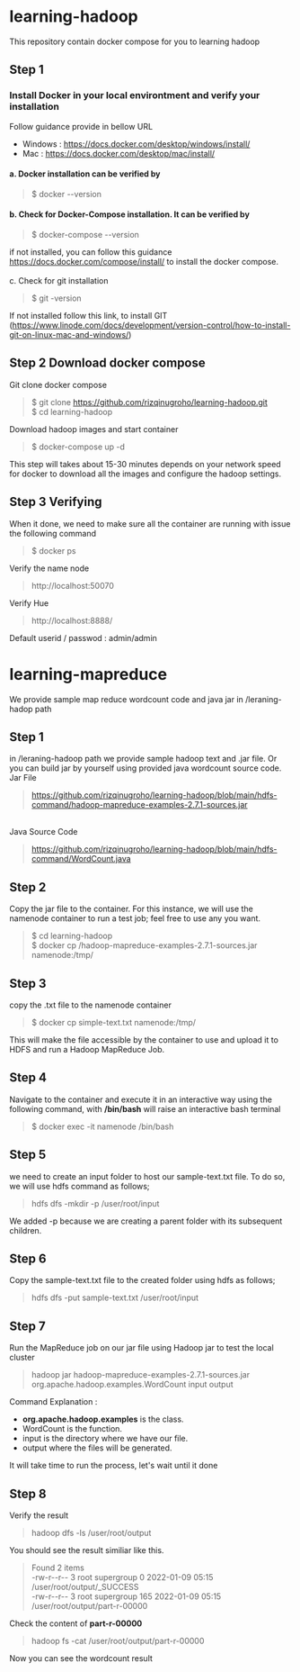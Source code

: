 # learning-hadoop
This repository contain docker compose for you to learning hadoop

## Step 1
### Install Docker in your local environtment and verify your installation
Follow guidance provide in bellow URL

* Windows :  https://docs.docker.com/desktop/windows/install/
* Mac     :  https://docs.docker.com/desktop/mac/install/



#### 

#### a. Docker installation can be verified by <br/>
 
> $ docker --version 

#### b. Check for Docker-Compose installation. It can be verified by <br/>
> $ docker-compose --version

if not installed, you can follow this guidance https://docs.docker.com/compose/install/ to install the docker compose. 
<br/>
<br/>
c. Check for git installation
> $ git -version

If not installed follow this link, to install GIT (https://www.linode.com/docs/development/version-control/how-to-install-git-on-linux-mac-and-windows/)

## Step 2 Download docker compose 

Git clone docker compose
> $ git clone https://github.com/rizqinugroho/learning-hadoop.git <br>
> $ cd learning-hadoop

Download hadoop images and start container
> $ docker-compose up -d

This step will takes about 15-30 minutes depends on your network speed for docker to download all the images and configure the hadoop settings. 

## Step 3 Verifying 

When it done, we need to make sure all the container are running with issue the following command
> $ docker ps

Verify the name node
> http://localhost:50070

Verify Hue
> http://localhost:8888/

Default userid / passwod : admin/admin


# learning-mapreduce

We provide sample map reduce wordcount code and java jar in /leraning-hadop path


## Step 1 
in  /leraning-hadoop path we provide sample hadoop text and .jar file. Or you can build jar by yourself using provided java wordcount source code. 
<br/>
Jar File
> https://github.com/rizqinugroho/learning-hadoop/blob/main/hdfs-command/hadoop-mapreduce-examples-2.7.1-sources.jar

<br/>
Java Source Code

> https://github.com/rizqinugroho/learning-hadoop/blob/main/hdfs-command/WordCount.java

## Step 2
Copy the jar file to the container. For this instance, we will use the namenode container to run a test job; feel free to use any you want.

> $ cd learning-hadoop <br>
> $ docker cp /hadoop-mapreduce-examples-2.7.1-sources.jar namenode:/tmp/

## Step 3
copy the .txt file to the namenode container
> $ docker cp simple-text.txt namenode:/tmp/

This will make the file accessible by the container to use and upload it to HDFS and run a Hadoop MapReduce Job.

## Step 4
Navigate to the container and execute it in an interactive way using the following command, with <b>/bin/bash</b> will raise an interactive bash terminal

> $ docker exec -it namenode /bin/bash

## Step 5
we need to create an input folder to host our sample-text.txt file. To do so, we will use hdfs command as follows;

>hdfs dfs -mkdir -p /user/root/input

We added -p because we are creating a parent folder with its subsequent children.

## Step 6
Copy the sample-text.txt file to the created folder using hdfs as follows;

>hdfs dfs -put sample-text.txt /user/root/input

## Step 7
Run the MapReduce job on our jar file using Hadoop jar to test the local cluster

> hadoop jar hadoop-mapreduce-examples-2.7.1-sources.jar org.apache.hadoop.examples.WordCount input output

Command Explanation : 
- <b>org.apache.hadoop.examples</b> is the class.
- WordCount is the function.
- input is the directory where we have our file.
- output where the files will be generated.


It will take time to run the process, let's wait until it done

## Step 8
Verify the result
> hadoop dfs -ls /user/root/output

You should see the result similiar like this. 
> Found 2 items <br>
> -rw-r--r--   3 root supergroup          0 2022-01-09 05:15 /user/root/output/_SUCCESS <br>
-rw-r--r--   3 root supergroup        165 2022-01-09 05:15 /user/root/output/part-r-00000

Check the content of <b>part-r-00000</b>
> hadoop fs -cat /user/root/output/part-r-00000

Now you can see the wordcount result